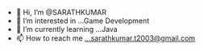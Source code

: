 - 👋 Hi, I’m @SARATHKUMAR
- 👀 I’m interested in ...Game Development
- 🌱 I’m currently learning ...Java
- 📫 How to reach me ...sarathkumar.t2003@gmail.com

<!---
SARATHKUMAR045/SARATHKUMAR045 is a ✨ special ✨ repository because its `README.md` (this file) appears on your GitHub profile.
You can click the Preview link to take a look at your changes.
--->
